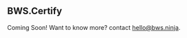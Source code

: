 ## BWS.Certify

<aside class="notice">
Coming Soon! Want to know more? contact <a href="mailto:hello@bws.ninja">hello@bws.ninja</a>.
</aside>
